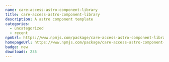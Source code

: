 ```yaml
---
name: care-access-astro-component-library
title: care-access-astro-component-library
description: A astro component template
categories:
  - uncategorized
  - recent
npmUrl: https://www.npmjs.com/package/care-access-astro-component-library
homepageUrl: https://www.npmjs.com/package/care-access-astro-component-library
badge: new
downloads: 235
---
```

